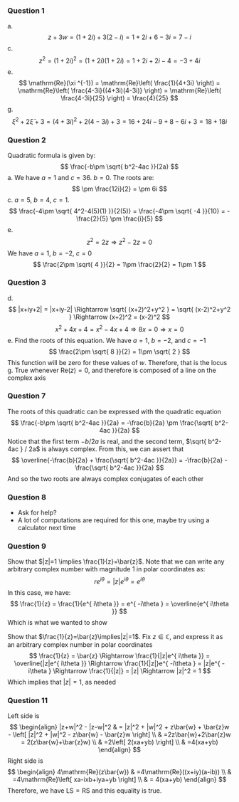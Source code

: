### Question 1
a.
$$
z+3w=(1+2i)+3(2-i) = 1+2i+6-3i = 7-i
$$
c.
$$
z^2=(1+2i)^2=(1+2i)(1+2i) = 1+2i+2i-4 = -3+4i
$$
e.
$$
\mathrm{Re}(\xi ^{-1}) = \mathrm{Re}\left( \frac{1}{4+3i} \right) = \mathrm{Re}\left( \frac{4-3i}{(4+3i)(4-3i)} \right) = \mathrm{Re}\left( \frac{4-3i}{25} \right) = \frac{4}{25}
$$
g.
$$
\xi^2 + 2\bar{\xi} + 3 = (4+3i)^2 + 2(4-3i) + 3 = 16 + 24i - 9 + 8-6i+3 = 18+18i
$$
### Question 2
Quadratic formula is given by:
$$
\frac{-b\pm \sqrt{ b^2-4ac }}{2a}
$$
a.
We have $a=1$ and $c=36$. $b=0$. The roots are:
$$
\pm \frac{12i}{2} = \pm 6i
$$
c.
$a=5$, $b=4$, $c=1$.
$$
\frac{-4\pm \sqrt{ 4^2-4(5)(1) }}{2(5)} = \frac{-4\pm \sqrt{ -4 }}{10} = -\frac{2}{5} \pm \frac{i}{5}
$$
e.
$$
z^2=2z \Rightarrow z^2-2z=0
$$
We have $a=1$, $b=-2$, $c=0$
$$
\frac{2\pm \sqrt{ 4 }}{2} = 1\pm \frac{2}{2} = 1\pm 1
$$
### Question 3
d.
$$
|x+iy+2| = |x+iy-2| \Rightarrow \sqrt{ (x+2)^2+y^2 } = \sqrt{ (x-2)^2+y^2 } \Rightarrow (x+2)^2 = (x-2)^2
$$
$$
x^2 + 4x + 4 = x^2 - 4x + 4 \Rightarrow 8x=0\Rightarrow x=0
$$
e.
Find the roots of this equation. We have $a=1$, $b=-2$, and $c=-1$
$$
\frac{2\pm \sqrt{ 8 }}{2} = 1\pm \sqrt{ 2 }
$$
This function will be zero for these values of $w$. Therefore, that is the locus
g.
True whenever $\mathrm{Re}(z)=0$, and therefore is composed of a line on the complex axis
### Question 7
The roots of this quadratic can be expressed with the quadratic equation
$$
\frac{-b\pm \sqrt{ b^2-4ac }}{2a} = -\frac{b}{2a} \pm \frac{\sqrt{ b^2-4ac }}{2a}
$$
Notice that the first term $-b / 2a$ is real, and the second term, $\sqrt{ b^2-4ac } / 2a$ is always complex. From this, we can assert that
$$
\overline{-\frac{b}{2a} + \frac{\sqrt{ b^2-4ac }}{2a}} = -\frac{b}{2a} - \frac{\sqrt{ b^2-4ac }}{2a}
$$
And so the two roots are always complex conjugates of each other
### Question 8
- Ask for help?
- A lot of computations are required for this one, maybe try using a calculator next time
### Question 9
Show that $|z|=1 \implies \frac{1}{z}=\bar{z}$. Note that we can write any arbitrary complex number with magnitude 1 in polar coordinates as:
$$
re^{ i\theta } = |z|e^{ i\theta } = e^{ i\theta }
$$
In this case, we have:
$$
\frac{1}{z} = \frac{1}{e^{ i\theta }} = e^{ -i\theta } = \overline{e^{ i\theta }}
$$
Which is what we wanted to show

Show that $\frac{1}{z}=\bar{z}\implies|z|=1$. Fix $z\in \mathbb{C}$, and express it as an arbitrary complex number in polar coordinates
$$
\frac{1}{z} = \bar{z} \Rightarrow \frac{1}{|z|e^{ i\theta }} = \overline{|z|e^{ i\theta }} \Rightarrow \frac{1}{|z|}e^{ -i\theta } = |z|e^{ -i\theta } \Rightarrow \frac{1}{|z|} = |z| \Rightarrow |z|^2 = 1
$$
Which implies that $|z|=1$, as needed
### Question 11
Left side is
$$
\begin{align}
|z+w|^2 - |z-w|^2 & = |z|^2 + |w|^2 + z\bar{w} + \bar{z}w - \left[ |z|^2 + |w|^2 - z\bar{w} - \bar{z}w \right]  \\
 & =2z\bar{w}+2\bar{z}w = 2(z\bar{w}+\bar{z}w) \\
 & =2\left[ 2(xa+yb) \right]  \\
 & =4(xa+yb)
\end{align}
$$
Right side is
$$
\begin{align}
4\mathrm{Re}(z\bar{w}) & =4\mathrm{Re}((x+iy)(a-ib)) \\
 & =4\mathrm{Re}\left[ xa-ixb+iya+yb \right]  \\
 & = 4(xa+yb)
\end{align}
$$
Therefore, we have $\mathrm{LS=RS}$ and this equality is true.
